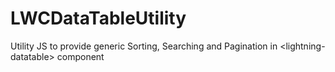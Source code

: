 # LWCDataTableUtility
Utility JS to provide generic Sorting, Searching and Pagination in &lt;lightning-datatable> component